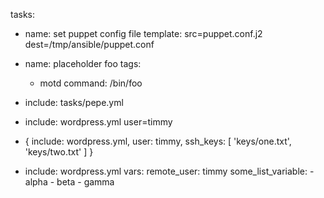 tasks:
  - name: set puppet config file
    template: src=puppet.conf.j2 dest=/tmp/ansible/puppet.conf

  - name: placeholder foo
    tags:
      - motd
    command: /bin/foo

  - include: tasks/pepe.yml

  - include: wordpress.yml user=timmy

  - { include: wordpress.yml, user: timmy, ssh_keys: [ 'keys/one.txt', 'keys/two.txt' ] }

- include: wordpress.yml
    vars:
        remote_user: timmy
        some_list_variable:
          - alpha
          - beta
          - gamma

